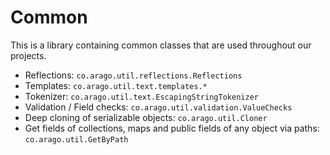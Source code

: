 # Common

This is a library containing common classes that are used throughout our projects.

* Reflections: `co.arago.util.reflections.Reflections`
* Templates: `co.arago.util.text.templates.*`
* Tokenizer: `co.arago.util.text.EscapingStringTokenizer`
* Validation / Field checks: `co.arago.util.validation.ValueChecks`
* Deep cloning of serializable objects: `co.arago.util.Cloner`
* Get fields of collections, maps and public fields of any object via paths: `co.arago.util.GetByPath`